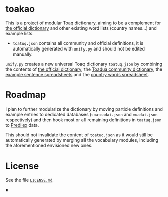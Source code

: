 # toakao

This is a project of modular Toaq dictionary, aiming to be a complement for [the official dictionary](https://github.com/toaq/dictionary/blob/master/dictionary.json) and other existing word lists (country names…) and example lists.


* `toatuq.json` contains all community and official definitions, it is automatically generated with `unify.py` and should not be edited manually.

`unify.py` creates a new universal Toaq dictionary `toatuq.json` by combining the contents of [the official dictionary](https://github.com/toaq/dictionary/blob/master/dictionary.json), the [Toadua community dictionary](https://toadua.uakci.pl/), the [example sentence spreadsheets](https://docs.google.com/spreadsheets/d/1bCQoaX02ZyaElHiiMcKHFemO4eV1MEYmYloYZgOAhac/edit#gid=1395088029) and the [country words spreadsheet](https://docs.google.com/spreadsheets/d/1P9p1D38p364JSiNqLMGwY3zDRPQ_f6Yob_OL-uku28Q/edit#gid=637793855).

# Roadmap

I plan to further modularize the dictionary by moving particle definitions and example entries to dedicated databases (`soatoadai.json` and `muadai.json` respectively) and then hook most or all remaining definitions in `toatuq.json` to [Predilex](https://github.com/Ntsekees/Predilex) data.

This should not invalidate the content of `toatuq.json` as it would still be automatically generated by merging all the vocabulary modules, including the aforementioned envisioned new ones.

# License

See the file [`LICENSE.md`](LICENSE.md).

∎
